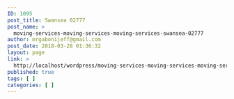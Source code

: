 ```yaml
---
ID: 1095
post_title: Swansea 02777
post_name: >
  moving-services-moving-services-moving-services-swansea-02777
author: mrgabonijeff@gmail.com
post_date: 2018-03-28 01:36:32
layout: page
link: >
  http://localhost/wordpress/moving-services-moving-services-moving-services-swansea-02777/
published: true
tags: [ ]
categories: [ ]
---
```

